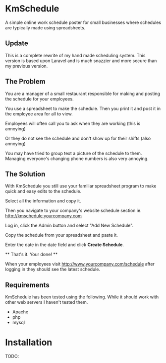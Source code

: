 # KmSchedule

A simple online work schedule poster for small businesses where schedules are typically made using spreadsheets.

## Update
This is a complete rewrite of my hand made scheduling system. This version is based upon Laravel and is much snazzier and more secure than my previous version.

## The Problem

You are a manager of a small restaurant responsible for making and posting the schedule for your employees.

You use a spreadsheet to make the schedule. Then you print it and post it in the employee area for all to view.

Employees will often call you to ask when they are working (this is annoying)

Or they do not see the schedule and don't show up for their shifts (also annoying)

You may have tried to group text a picture of the schedule to them. Managing everyone's changing phone numbers is also very annoying.

## The Solution

With KmSchedule you still use your familiar spreadsheet program to make quick and easy edits to the schedule.

Select all the information and copy it.

Then you navigate to your company's website schedule section ie. http://kmschedule.yourcompany.com

Log in, click the Admin button and select "Add New Schedule".

Copy the schedule from your spreadsheet and paste it.

Enter the date in the date field and click **Create Schedule**.

** That's it. Your done! **

When your employees visit http://www.yourcompany.com/schedule after logging in they should see the latest schedule.


## Requirements

KmSchedule has been tested using the following. While it should work with other web servers I haven't tested them.
* Apache
* php
* mysql


# Installation

TODO: